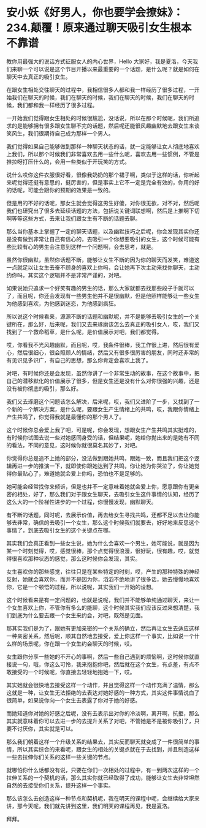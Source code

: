 # 安小妖《好男人，你也要学会撩妹》：234.颠覆！原来通过聊天吸引女生根本不靠谱

教你用最强大的说话方式征服女人的内心世界，Hello 大家好，我是夏洛，今天我们来聊一个可以说是这个节目开播以来最重要的一个话题，是什么呢？就是如何在聊天中去真正的吸引女生。

在跟女生相处交往聊天的过程中，我相信很多人都和我一样经历了很多过程，一开始我们在聊天的时候，我们在聊天的时候，我们在聊天的时候，我们在聊天的时候，我们都和我一样经历了很多过程。

一开始我们觉得跟女生相处的时候很尴尬，没话说，所以在那个时候呢，我们所追求的是能够拥有很多跟女生聊不完的话题，然后呢还能很风趣幽默地去跟女生来谈笑风生，我们很期待自己成为那样一个男人。

我们觉得如果自己能够做到那样一种聊天状态的话，就一定能够让女人彻底地喜欢上我们，所以那个时候我们非常喜欢去用一些什么呢，喜欢去用一些惯例，不管是推拉呀打压什么的，会用一些类似于开玩笑的方式。

说什么哎你这件衣服很好看，很像我奶奶的那个裙子啊，类似于这样的话，你听起来呢觉得还挺有意思的，挺厉害的，但是事实上它不一定是完全有效的，你用的好的话呢，可能会跟你的预期的效果是一致的。

但是用的不好的话呢，那女生就会觉得这男生好傻，对你很无欲，对不对，然后呢我们也研究出了很多去延续话题的方法，包括说关键词联想啊，然后是上推啊下切啊等等这些方式，去来让我们跟女生有不断的话题去聊。

那么当你基本上掌握了一定的聊天话题，以及幽默技巧之后呢，你会发现其实你还是没有做到非常让自己有信心的，去吸引一个你想要吸引的女生，这个时候可能有些比较有心的男生会注意到这样一个问题啊，会去思考，就是。

虽然你很幽默，虽然你话题不断，能够让女生不断的因为你的聊天而发笑，难道这一点就足以让女生去奋不顾身的喜欢上你吗，会让她再下次主动来找你聊天，主动约你吗，其实这个逻辑并不是非常严谨的，对吧。

如果说她只追求一个好笑有趣的男生的话，那么大家就都去找那些段子手就可以了，而且呢，你还会发现有一些男生他并不是很幽默，但是他照样能够让一些女生为他感到喜欢，为他感到迷恋，为他感到疯狂。

所以说这个时候看来，源源不断的话题和幽默呢，并不是能够去吸引女生的一个关键所在，那么好，后来呢，我们又去来琢磨该怎么去真正的吸引女人，哎，我们又找到了一个救命稻草，是什么呢，是价值展示对吧，我们都觉得。

哎，你看我不光风趣幽默，而且呢，哎，我条件很棒，我工作很上进，然后很有爱心，然后很细心，很会照顾人的情绪，然后又有很多很厉害的朋友，同时还非常的有见识见多识广，有自己的思想，那么你肯定会喜欢上我了。

对吧，有时候你还是会发现，虽然你讲了一个非常生动的故事，在这个故事中，把自己的潜移默化的价值展示了很多，但是女生还是没有什么对你很强的兴趣，还是没有被你彻底的吸引，那么好。

我们又去琢磨这个问题该怎么解决，后来呢，哎，我们又进阶了一步，又找到了一个新的一个解决方案，是什么呢，要跟女生产生情绪上的共鸣，哎，我跟你情绪上产生共鸣了，你觉得我就是最懂你的那个男人了。

这个时候你总会爱上我了吧，可是呢，你会发现，想跟女生产生共鸣其实挺难的，有时候你试图去说一些对她感同身受的话，但结果呢，她给你抛出来的是她有不同的看法，不同的意见，这时候你就很莫名其妙了，对吧。

你觉得你总是追不上她的部分，没法做到跟她共鸣，跟她一致，而且我们把这个逻辑再进一步的推演一下，就即使你跟她达到了共鸣，你让她为你哭泣了，你让她觉得你最贴心了，难道她就会爱上你吗，恐怕也不是足够的。

她可能会经常找你来倾诉，但是也并不一定意味着她就会爱上你，愿意跟你有更亲密的相处，好了，那么我们对于跟女生聊天，去吸引女生这件事情的认知，经历了这么大的一个阶梯性进步的一个过程，你慢慢发现，幽默聊天。

有不断的话题，同时呢，去展示价值，再去给女生寻找共鸣，还都不足以去让你能够去非常，确信的去吸引一个女生，那么这个时候我们就要去，好好地来反思这个事情了，到底去吸引女生的这个关键点在哪。

其实我们会真正看到一些女生说，她为什么会喜欢一个男生，她可能说，就是因为某一个时刻觉得，哎，感觉很棒，那个点觉得很浪漫，很好玩，很有趣，哎，就觉得很喜欢那种状态的感觉，那么这时候你会发现，其实。

女生喜欢你的那些感觉，往往只是在某些特定的时刻，哎，产生的那种特殊的神经反射，她就会喜欢你，而并不是因为你，滔滔不绝地讲了很多话，她去慢慢地喜欢你，它是一个顿悟的过程，所以说呢，其实我们一开始的设想。

这个时候看来是有一定问题的，也就是说呢，我们并不能够单纯通过聊天，来让一个女生喜欢上你，不管你有多么的能聊，这个时候其实我们应该反过来想清楚，我们到底为什么要去跟一个女生来约会，对吧，既然是见面。

那其实我们是为了，跟她有更加亲密的一个关系的确立，然后再让女生去适应这样一种亲密关系，然后呢，顺其自然地去接受，爱上你这样一个事实，比如说一个什么样的场景呢，你在跟一个女生约会聊天的时候，哎。

女生跟你分享一些她的不开心的事啊，然后一些自己遇到的烦恼啊，这时候你就直接说一句，哦，你这么可怜，我来抱抱你吧，然后就在这个女生，有点差，有点不敢接受的一个时候呢，你直接去轻轻地抱她一下，哎。

其实她就会很快地去接受这样一个动作，并且觉得这样一个动作充满了温情，那么这就是一种，让女生无法拒绝的去表达对她好感的一种方式，其实这件事情说白了很简单，如果说你向一个女生去表露了你对于她的好感。

而她知道你对她的好感之后呢，没有去表示出对你的冷淡啊，离开啊，抗拒，那么其实就意味着你可以去进一步的去提升关系了对吧，不管她是不是被你吸引了，只要不讨厌你，其实就是可以。

那么我们朝着这样一个升级关系的结果去，其实反而聊天就变成了一件很简单的事情，所以其实综合的来看呢，跟女生的相处的关键点就在于去找到，并且制造这样一些去拉伸你们关系的这样一些关键的节点。

就哪怕你什么话都没有说，只要在你们一次相处的过程中，有一到两次这样的一个拉伸关系的一个契机的话，那么其实你就已经取得了成功，能够让女生去非常坦然自然的去接受你们关系，提升这样一个事实。

那么该怎么去创造这样一种节点和契机呢，我在明天的课程中呢，会继续给大家来讲，那今天呢，我们就先讲到这里，我们明天的课程再见，我是夏洛。

拜拜。